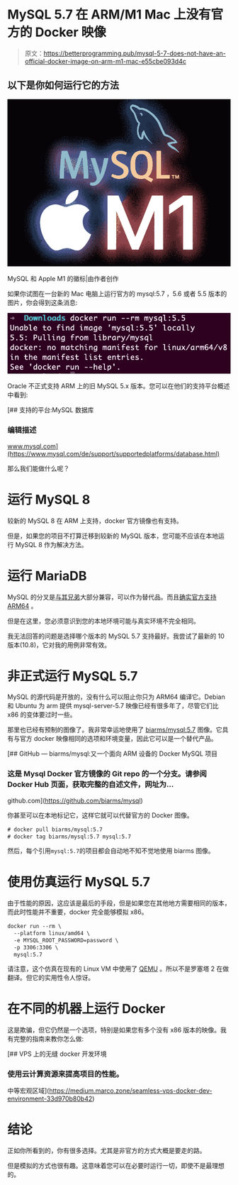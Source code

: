 # MySQL 5.7 在 ARM/M1 Mac 上没有官方的 Docker 映像

> 原文：<https://betterprogramming.pub/mysql-5-7-does-not-have-an-official-docker-image-on-arm-m1-mac-e55cbe093d4c>

## 以下是你如何运行它的方法

![](img/305fa8d108869c51090c87aadf9dacf8.png)

MySQL 和 Apple M1 的徽标|由作者创作

如果你试图在一台新的 Mac 电脑上运行官方的 mysql:5.7 ，5.6 或者 5.5 版本的图片，你会得到这条消息:

![](img/8308e33e4f44393baa2dc643a187078c.png)

Oracle 不正式支持 ARM 上的旧 MySQL 5.x 版本。您可以在他们的支持平台概述中看到:

 [## 支持的平台:MySQL 数据库

### 编辑描述

www.mysql.com](https://www.mysql.com/de/support/supportedplatforms/database.html) 

那么我们能做什么呢？

# 运行 MySQL 8

较新的 MySQL 8 在 ARM 上支持，docker 官方镜像也有支持。

但是，如果您的项目不打算迁移到较新的 MySQL 版本，您可能不应该在本地运行 MySQL 8 作为解决方法。

# 运行 MariaDB

MySQL 的分叉是[与其兄弟](https://mariadb.com/kb/en/compatibility-differences/)大部分兼容，可以作为替代品。而且[确实官方支持 ARM64](https://mariadb.com/docs/deploy/os-compatibility/#mariadb-community-server) 。

但是在这里，您必须意识到您的本地环境可能与真实环境不完全相同。

我无法回答的问题是选择哪个版本的 MySQL 5.7 支持最好。我尝试了最新的 10 版本(10.8)，它对我的用例非常有效。

# 非正式运行 MySQL 5.7

MySQL 的源代码是开放的，没有什么可以阻止你只为 ARM64 编译它。Debian 和 Ubuntu 为 arm 提供 mysql-server-5.7 映像已经有很多年了，尽管它们比 x86 的变体要过时一些。

那里也已经有预制的图像了。我非常幸运地使用了 [biarms/mysql:5.7](https://github.com/biarms/mysql) 图像。它具有与官方 docker 映像相同的选项和环境变量，因此它可以是一个替代产品。

[](https://github.com/biarms/mysql) [## GitHub — biarms/mysql:又一个面向 ARM 设备的 Docker MySQL 项目

### 这是 Mysql Docker 官方镜像的 Git repo 的一个分支。请参阅 Docker Hub 页面，获取完整的自述文件，网址为…

github.com](https://github.com/biarms/mysql) 

你甚至可以在本地标记它，这样它就可以代替官方的 Docker 图像。

```
# docker pull biarms/mysql:5.7
# docker tag biarms/mysql:5.7 mysql:5.7
```

然后，每个引用`mysql:5.7`的项目都会自动地不知不觉地使用 biarms 图像。

# 使用仿真运行 MySQL 5.7

由于性能的原因，这应该是最后的手段，但是如果您在其他地方需要相同的版本，而此时性能并不重要，docker 完全能够模拟 x86。

```
docker run --rm \
  --platform linux/amd64 \
  -e MYSQL_ROOT_PASSWORD=password \
  -p 3306:3306 \
  mysql:5.7
```

请注意，这个仿真在现有的 Linux VM 中使用了 [QEMU](https://www.qemu.org/) 。所以不是罗塞塔 2 在做翻译。但它的实用性令人惊讶。

# 在不同的机器上运行 Docker

这是欺骗，但它仍然是一个选项，特别是如果您有多个没有 x86 版本的映像。我有完整的指南来教你怎么做:

[](https://medium.marco.zone/seamless-vps-docker-dev-environment-33d970b80b42) [## VPS 上的无缝 docker 开发环境

### 使用云计算资源来提高项目的性能。

中等宏观区域](https://medium.marco.zone/seamless-vps-docker-dev-environment-33d970b80b42) 

# 结论

正如你所看到的，你有很多选择。尤其是非官方的方式大概是要走的路。

但是模拟的方式也很有趣。这意味着您可以在必要时运行一切，即使不是最理想的。